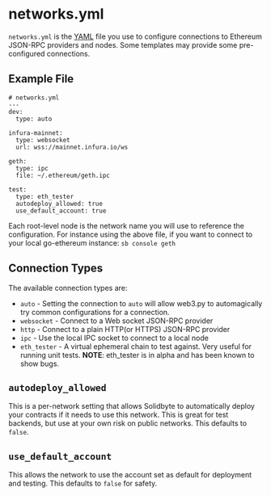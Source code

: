 # networks.yml

`networks.yml` is the [YAML](http://yaml.org) file you use to configure
connections to Ethereum JSON-RPC providers and nodes.  Some templates may 
provide some pre-configured connections.

## Example File

    # networks.yml
    ---
    dev:
      type: auto

    infura-mainnet:
      type: websocket
      url: wss://mainnet.infura.io/ws

    geth:
      type: ipc
      file: ~/.ethereum/geth.ipc

    test:
      type: eth_tester
      autodeploy_allowed: true
      use_default_account: true

Each root-level node is the network name you will use to reference the
configuration.  For instance using the above file, if you want to connect to
your local go-ethereum instance: `sb console geth`

## Connection Types

The available connection types are:

 - `auto` - Setting the connection to `auto` will allow web3.py to automagically try common configurations for a connection.
 - `websocket` - Connect to a Web socket JSON-RPC provider
 - `http` - Connect to a plain HTTP(or HTTPS) JSON-RPC provider
 - `ipc` - Use the local IPC socket to connect to a local node
 - `eth_tester` - A virtual ephemeral chain to test against.  Very useful for running unit tests. **NOTE**: eth_tester is in alpha and has been known to show bugs.

 ## `autodeploy_allowed`

 This is a per-network setting that allows Solidbyte to automatically deploy your contracts if it
 needs to use this network.  This is great for test backends, but use at your own risk on public
 networks.  This defaults to `false`.
 
 ## `use_default_account`

 This allows the network to use the account set as default for deployment and testing. This defaults
 to `false` for safety.
